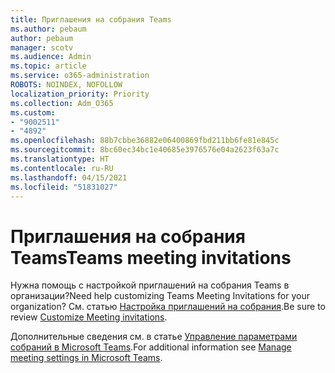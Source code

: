```yaml
---
title: Приглашения на собрания Teams
ms.author: pebaum
author: pebaum
manager: scotv
ms.audience: Admin
ms.topic: article
ms.service: o365-administration
ROBOTS: NOINDEX, NOFOLLOW
localization_priority: Priority
ms.collection: Adm_O365
ms.custom:
- "9002511"
- "4892"
ms.openlocfilehash: 88b7cbbe36882e06400869fbd211bb6fe81e845c
ms.sourcegitcommit: 8bc60ec34bc1e40685e3976576e04a2623f63a7c
ms.translationtype: HT
ms.contentlocale: ru-RU
ms.lasthandoff: 04/15/2021
ms.locfileid: "51831027"
---
```

# <a name="teams-meeting-invitations"></a><span data-ttu-id="d7c4e-102">Приглашения на собрания Teams</span><span class="sxs-lookup"><span data-stu-id="d7c4e-102">Teams meeting invitations</span></span>

<span data-ttu-id="d7c4e-103">Нужна помощь с настройкой приглашений на собрания Teams в организации?</span><span class="sxs-lookup"><span data-stu-id="d7c4e-103">Need help customizing Teams Meeting Invitations for your organization?</span></span> <span data-ttu-id="d7c4e-104">См. статью [Настройка приглашений на собрания](https://docs.microsoft.com/microsoftteams/meeting-settings-in-teams#customize-meeting-invitations).</span><span class="sxs-lookup"><span data-stu-id="d7c4e-104">Be sure to review [Customize Meeting invitations](https://docs.microsoft.com/microsoftteams/meeting-settings-in-teams#customize-meeting-invitations).</span></span>  

<span data-ttu-id="d7c4e-105">Дополнительные сведения см. в статье [Управление параметрами собраний в Microsoft Teams](https://docs.microsoft.com/microsoftteams/meeting-settings-in-teams).</span><span class="sxs-lookup"><span data-stu-id="d7c4e-105">For additional information see [Manage meeting settings in Microsoft Teams](https://docs.microsoft.com/microsoftteams/meeting-settings-in-teams).</span></span>
